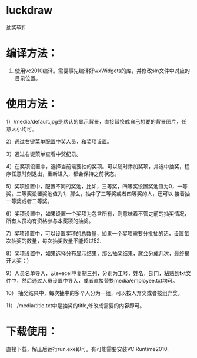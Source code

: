 # luckdraw
抽奖软件
# 编译方法：
1) 使用vc2010编译。需要事先编译好wxWidgets的库，并修改sln文件中对应的目录位置。

# 使用方法：
1）/media/default.jpg是默认的显示背景，直接替换成自己想要的背景图片，任意大小均可。

2）通过右键菜单配置中奖人员，和奖项设置。

3）通过右键菜单查看中奖纪录。

4）在奖项设置中，选择当前需要抽的奖项。可以随时添加奖项，并选中抽奖，程序任意时刻退出，重新进入，都会保持之前状态。

5）奖项设置中，配置不同的奖池，比如，三等奖，四等奖设置奖池值为0，一等奖，二等奖设置奖池值为1，那么，抽中了三等奖或者四等奖的人，还可以
接着抽一等奖或者二等奖。

6）奖项设置中，如果设置一个奖项为包含所有，则意味着不管之前的抽奖情况，所有人员均有资格参与本奖项的抽奖。

7）奖项设置中，可以设置奖项的总数量，如果一个奖项需要分批抽的话，设置每次抽奖的数量，每次抽奖数量不能超过52.

8）奖项设置中，如果选择分布显示结果，那么抽奖结果，就会分成几次，最终揭开大奖：）

9）人员名单导入，从execel中复制三列，分别为工号，姓名，部门，粘贴到txt文件中，然后通过人员设置中导入，或者直接替换media/employee.txt均可。

10） 抽奖结果中，每次抽中的多个人分为一组，可以按人弃奖或者按组弃奖。

11） /media/title.txt中是抽奖的title,修改成需要的内容即可。


# 下载使用：
直接下载，解压后运行run.exe即可。有可能需要安装VC Runtime2010.

